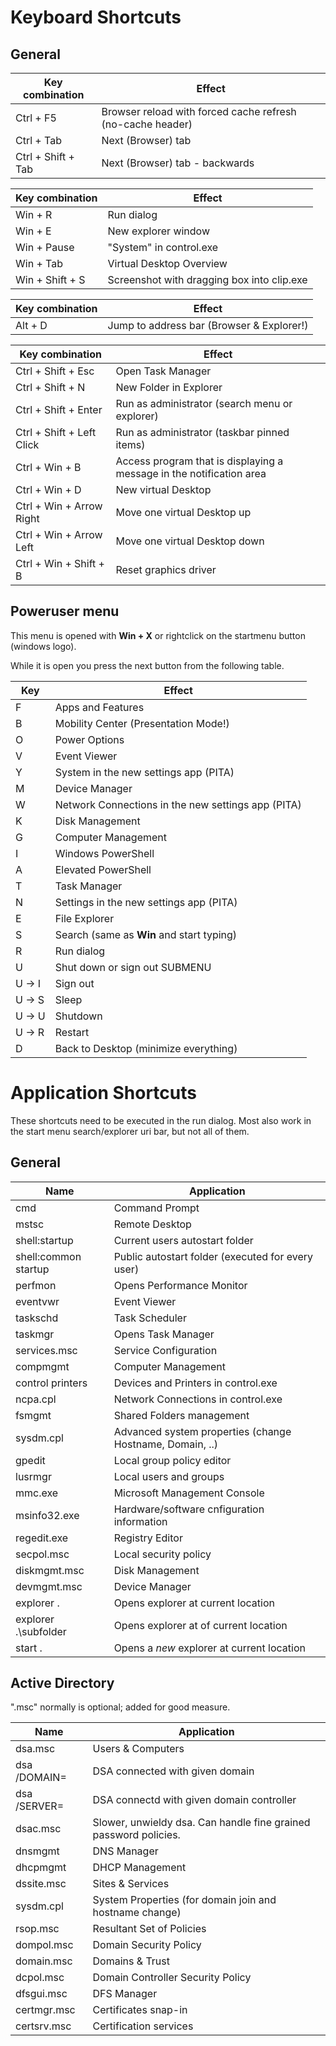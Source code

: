 # Keyboard Shortcuts

## General
Key combination | Effect
---|---
Ctrl + F5 | Browser reload with forced cache refresh (no-cache header)
Ctrl + Tab | Next (Browser) tab
Ctrl + Shift + Tab | Next (Browser) tab - backwards

Key combination | Effect
---|---
Win + R | Run dialog
Win + E | New explorer window
Win + Pause | "System" in control.exe
Win + Tab | Virtual Desktop Overview
Win + Shift + S | Screenshot with dragging box into clip.exe

Key combination | Effect
---|---
Alt + D | Jump to address bar (Browser & Explorer!)

Key combination | Effect
---|---
Ctrl + Shift + Esc | Open Task Manager
Ctrl + Shift + N | New Folder in Explorer
Ctrl + Shift + Enter | Run as administrator (search menu or explorer)
Ctrl + Shift + Left Click | Run as administrator (taskbar pinned items)
Ctrl + Win + B | Access program that is displaying a message in the notification area
Ctrl + Win + D | New virtual Desktop
Ctrl + Win + Arrow Right | Move one virtual Desktop up
Ctrl + Win + Arrow Left | Move one virtual Desktop down
Ctrl + Win + Shift + B | Reset graphics driver

## Poweruser menu
This menu is opened with **Win + X** or rightclick on the startmenu button (windows logo).

While it is open you press the next button from the following table.

Key | Effect
---|---
F | Apps and Features
B | Mobility Center (Presentation Mode!)
O | Power Options
V | Event Viewer
Y | System in the new settings app (PITA)
M | Device Manager
W | Network Connections in the new settings app (PITA)
K | Disk Management
G | Computer Management
I | Windows PowerShell
A | Elevated PowerShell
T | Task Manager
N | Settings in the new settings app (PITA)
E | File Explorer
S | Search (same as **Win** and start typing)
R | Run dialog
U | Shut down or sign out SUBMENU
U -> I | Sign out
U -> S | Sleep
U -> U | Shutdown
U -> R | Restart
D | Back to Desktop (minimize everything)

# Application Shortcuts
These shortcuts need to be executed in the run dialog. Most also work in the start menu search/explorer uri bar, but not all of them.

## General
Name | Application
---|---
cmd | Command Prompt
mstsc | Remote Desktop
shell:startup | Current users autostart folder
shell:common startup | Public autostart folder (executed for every user)
perfmon | Opens Performance Monitor
eventvwr | Event Viewer
taskschd | Task Scheduler
taskmgr | Opens Task Manager
services.msc | Service Configuration
compmgmt | Computer Management
control printers | Devices and Printers in control.exe
ncpa.cpl | Network Connections in control.exe
fsmgmt | Shared Folders management
sysdm.cpl | Advanced system properties (change Hostname, Domain, ..)
gpedit | Local group policy editor
lusrmgr | Local users and groups
mmc.exe | Microsoft Management Console
msinfo32.exe | Hardware/software cnfiguration information
regedit.exe | Registry Editor
secpol.msc | Local security policy
diskmgmt.msc | Disk Management
devmgmt.msc | Device Manager
explorer . | Opens explorer at current location
explorer .\subfolder | Opens explorer at _<subfolder>_ of current location
start . | Opens a _new_ explorer at current location

## Active Directory
".msc" normally is optional; added for good measure.

Name | Application
---|---
dsa.msc | Users & Computers
dsa /DOMAIN=<domain name> | DSA connected with given domain
dsa /SERVER=<dc name> | DSA connectd with given domain controller
dsac.msc | Slower, unwieldy dsa. Can handle fine grained password policies.
dnsmgmt | DNS Manager
dhcpmgmt | DHCP Management
dssite.msc | Sites & Services
sysdm.cpl | System Properties (for domain join and hostname change)
rsop.msc | Resultant Set of Policies
dompol.msc | Domain Security Policy
domain.msc | Domains & Trust
dcpol.msc | Domain Controller Security Policy
dfsgui.msc | DFS Manager
certmgr.msc | Certificates snap-in
certsrv.msc | Certification services
